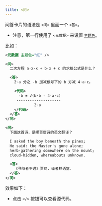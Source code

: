 ```yaml
---
title: <问>
---
```


问答卡片的语法是 `<问>` 里面一个 `<答>`。

- 注意，第一行使用了 `<元数据>` 来设置 [`主题色`](../metadata/theme-color.md)。

比如：

```xml
<元数据 主题色="红" />

<问>
  二次方程 a⋅x⋅x + b⋅x + c 的求根公式是什么？

  <答>
    2⋅a 分之 -b 加减根号下的 b 方减 4⋅a⋅c。

    <代码>
      -b ± √(b⋅b - 4⋅a⋅c)
     --------------------
             2⋅a
    </代码>
  </答>
</问>

<问>
  下面这首诗，是哪首唐诗的英文翻译？

  I asked the boy beneath the pines;
  He said: the Master's gone alone;
  herb-gathering somewhere on the mount;
  cloud-hidden, whereabouts unknown.

  <答>
    《寻隐者不遇》贾岛，译者林语堂。
  </答>
</问>
```

效果如下：

- 点击 `</>` 按钮可以查看源代码。

<mimor src="question-example-1.mimor" />
